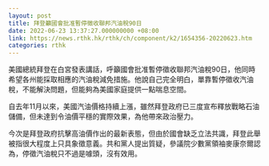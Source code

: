 ```yaml
---
layout: post
title: 拜登籲國會批准暫停徵收聯邦汽油稅90日
date: 2022-06-23 13:37:27.000000000 +08:00
link: https://news.rthk.hk/rthk/ch/component/k2/1654356-20220623.htm
categories: rthk
---
```


美國總統拜登在白宮發表講話，呼籲國會批准暫停徵收聯邦汽油稅90日，他同時希望各州能採取相應的汽油稅減免措施。他說自己完全明白，單靠暫停徵收汽油稅，不能解決問題，但能夠為美國家庭提供一點喘息空間。 

自去年11月以來，美國汽油價格持續上漲，雖然拜登政府已三度宣布釋放戰略石油儲備，但未達到令油價平穩的實際效果，為他帶來政治壓力。

今次是拜登政府抗擊高油價作出的最新表態，但由於國會缺乏立法共識，拜登此舉被指很大程度上只具象徵意義。共和黨人提出質疑，參議院少數黨領袖麥康奈爾認為，停徵汽油稅只不過是噱頭，沒有效用。

